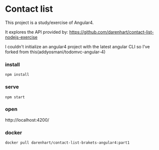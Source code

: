 # Contact list
This project is a study/exercise of Angular4.

It explores the API provided by: https://github.com/darenhart/contact-list-nodejs-exercise

I couldn't initialize an angular4 project with the latest angular CLI so I've forked from this(addyosmani/todomvc-angular-4)

### install
`npm install`

### serve
`npm start`

### open
http://localhost:4200/

### docker
`docker pull darenhart/contact-list-brakets-angular4:part1`
